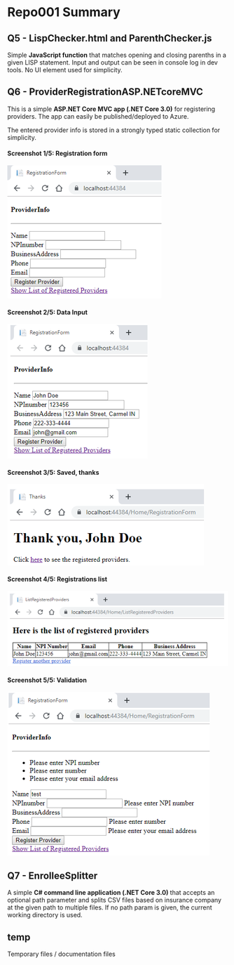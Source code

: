 # Repo001 Summary

Q5 - LispChecker.html and ParenthChecker.js
----------------------------------------
Simple **JavaScript function** that matches opening and closing parenths in a given LISP statement.
Input and output can be seen in console log in dev tools. No UI element used for simplicity.




Q6 - ProviderRegistrationASP.NETcoreMVC
------------------------------------

This is a simple **ASP.NET Core MVC app (.NET Core 3.0)** for registering providers. The app can easily be published/deployed to Azure.

The entered provider info is stored in a strongly typed static collection for simplicity.

#### Screenshot 1/5: Registration form

![Registration Form](temp/img1-empty.bmp "Regisration Form")

#### Screenshot 2/5: Data Input

![Data input](temp/img2-input.bmp "Data input")

#### Screenshot 3/5: Saved, thanks

![Thanks](temp/img3-thanks.bmp "Thanks")

#### Screenshot 4/5: Registrations list

![Registrations list](temp/img4-list.bmp "Regisrations list")

#### Screenshot 5/5: Validation

![Validation](temp/img5-validation.bmp "Validation")


Q7 - EnrolleeSplitter
-------------------------------
A simple **C# command line application (.NET Core 3.0)** that accepts an optional path parameter and splits CSV files based on insurance company at the given path to multiple files. If no path param is given, the current working directory is used.


temp
-------------
Temporary files / documentation files
